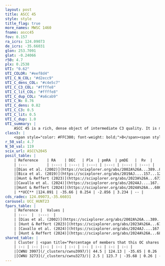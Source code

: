 ```yaml
---
layout: post
title: ASCC 45
style: style
title_flag: true
more_names: MWSC 1460
fname: ascc45
fov: 0.157
ra_icrs: 124.09073
de_icrs: -35.66031
glon: 253.7091
glat: -0.24066
r50: 4.7
plx: 0.2538
UTI: "0.62"
UTI_COLOR: "#eef8d4"
UTI_C_N_COL: "#d2ecc9"
UTI_C_dens_COL: "#c4e5c7"
UTI_C_C3_COL: "#ffffe8"
UTI_C_lit_COL: "#ffffe8"
UTI_C_dup_COL: "#a6cab9"
UTI_C_N: 0.76
UTI_C_dens: 0.82
UTI_C_C3: 0.5
UTI_C_lit: 0.5
UTI_C_dup: 1.0
UTI_summary: |
    ASCC 45 is a rich, dense object of intermediate C3 quality. It is moderately studied in the literature. This object shares a moderate percentage of members with 2 later reported entries.
class3: |
    <span style="color: #FFC300; font-weight: bold;">B</span><span style="color: #FFC300; font-weight: bold;">B</span>
r_50_val: 4.7
N_50_val: 119
scix_url: ASCC%2045
posit_table: |
    | Reference    | RA    | DEC   | Plx  | pmRA  | pmDE   |  Rv  |
    | :---         | :---: | :---: | :---: | :---: | :---: | :---: |
    |[Dias et al. (2002)](https://scixplorer.org/abs/2002A%26A...389..871D) | 123.958 | -35.65 | -- | -2.84 | -1.34 | 43.0 |
    |[Bica et al. (2019)](https://scixplorer.org/abs/2019AJ....157...12B) | 123.958 | -35.647 | -- | -- | -- | -- |
    |[Hunt & Reffert (2023)](https://scixplorer.org/abs/2023A%26A...673A.114H) | 124.145 | -35.655 | 0.246 | -2.868 | 3.188 | -- |
    |[Cavallo et al. (2024)](https://scixplorer.org/abs/2024AJ....167...12C) | 123.913 | -35.678 | 0.248 | -- | -- | -- |
    |[Hunt & Reffert (2024)](https://scixplorer.org/abs/2024A%26A...686A..42H) | 124.145 | -35.655 | 0.246 | -2.868 | 3.188 | -- |
    | **UCC** |124.091 | -35.66 | 0.254 | -2.856 | 3.234 | -- | 
cds_radec: 124.09073,-35.66031
carousel: UCC_HUNT23
fpars_table: |
    | Reference |  Values |
    | :---  |  :---:  |
    | [Dias et al. (2002)](https://scixplorer.org/abs/2002A%26A...389..871D) | `E(B-V)=0.6, Dist=3000.0, Age=7.12` |
    | [Hunt & Reffert (2023)](https://scixplorer.org/abs/2023A%26A...673A.114H) | `AV50=2.061, diffAV50=2.281, MOD50=12.755, logAge50=7.467` |
    | [Cavallo et al. (2024)](https://scixplorer.org/abs/2024AJ....167...12C) | `AV50=1.98, dMod50=12.78, logAge50=7.27, [Fe/H]50=0.47` |
    | [Hunt & Reffert (2024)](https://scixplorer.org/abs/2024A%26A...686A..42H) | `MassJ=205.117` |
shared_table: |
    | Cluster | <span title="Percentage of members that this OC shares with the ones listed">%</span>   | RA   | DEC   | Plx   | pmRA  | pmDE  | Rv | UTI |
    | :-: | :-: |:-: | :-: | :-: | :-: | :-: | :-: | :-: |
    |[CWNU 3997](/_clusters/cwnu3997/)| 44.5 | 124.13 | -35.65 | 0.26 | -2.87 | 3.34 | -- |0.05 |
    |[CWNU 3273](/_clusters/cwnu3273/)| 2.5 | 123.7 | -35.68 | 0.26 | -2.96 | 3.19 | -- |0.12 |
---
```

